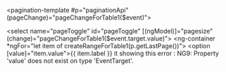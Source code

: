 <pagination-template #p="paginationApi" (pageChange)="pageChangeForTable1($event)">
  <!-- Pagination controls and options for table 1 -->
  <select name="pageToggle" id="pageToggle" [(ngModel)]="pagesize" (change)="pageChangeForTable1($event.target.value)">
    <ng-container *ngFor="let item of createRangeForTable1(p.getLastPage())">
      <option [value]="item.value">{{ item.label }}</option>
    </ng-container>
  </select>
</pagination-template>
it showing this error :
NG9: Property 'value' does not exist on type 'EventTarget'.
